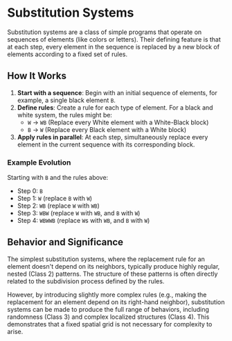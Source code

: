 # Substitution Systems

Substitution systems are a class of simple programs that operate on sequences of elements (like colors or letters). Their defining feature is that at each step, every element in the sequence is replaced by a new block of elements according to a fixed set of rules.

## How It Works

1.  **Start with a sequence**: Begin with an initial sequence of elements, for example, a single black element `B`.
2.  **Define rules**: Create a rule for each type of element. For a black and white system, the rules might be:
    *   `W` → `WB` (Replace every White element with a White-Black block)
    *   `B` → `W`   (Replace every Black element with a White block)
3.  **Apply rules in parallel**: At each step, simultaneously replace every element in the current sequence with its corresponding block.

### Example Evolution

Starting with `B` and the rules above:
- Step 0: `B`
- Step 1: `W` (replace `B` with `W`)
- Step 2: `WB` (replace `W` with `WB`)
- Step 3: `WBW` (replace `W` with `WB`, and `B` with `W`)
- Step 4: `WBWWB` (replace `W`s with `WB`, and `B` with `W`)

## Behavior and Significance

The simplest substitution systems, where the replacement rule for an element doesn't depend on its neighbors, typically produce highly regular, nested (Class 2) patterns. The structure of these patterns is often directly related to the subdivision process defined by the rules.

However, by introducing slightly more complex rules (e.g., making the replacement for an element depend on its right-hand neighbor), substitution systems can be made to produce the full range of behaviors, including randomness (Class 3) and complex localized structures (Class 4). This demonstrates that a fixed spatial grid is not necessary for complexity to arise.